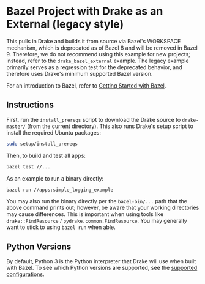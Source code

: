 # Bazel Project with Drake as an External (legacy style)

This pulls in Drake and builds it from source via Bazel's WORKSPACE mechanism,
which is deprecated as of Bazel 8 and will be removed in Bazel 9. Therefore,
we do not recommend using this example for new projects; instead, refer to
the `drake_bazel_external` example. The legacy example primarily serves
as a regression test for the deprecated behavior, and therefore uses Drake's
minimum supported Bazel version.

For an introduction to Bazel, refer to
[Getting Started with Bazel](https://bazel.build/start).

## Instructions

First, run the `install_prereqs` script to download the Drake source to `drake-master/`
(from the current directory). This also runs Drake's setup script to
install the required Ubuntu packages:

```bash
sudo setup/install_prereqs
```

Then, to build and test all apps:

```bash
bazel test //...
```

As an example to run a binary directly:

```bash
bazel run //apps:simple_logging_example
```

You may also run the binary directly per the `bazel-bin/...` path that the
above command prints out; however, be aware that your working directories may
cause differences.  This is important when using tools like
`drake::FindResource` / `pydrake.common.FindResource`.
You may generally want to stick to using `bazel run` when able.

## Python Versions

By default, Python 3 is the Python interpreter that Drake will use when built
with Bazel. To see which Python versions are supported, see the
[supported configurations](https://drake.mit.edu/developers.html#supported-configurations).
